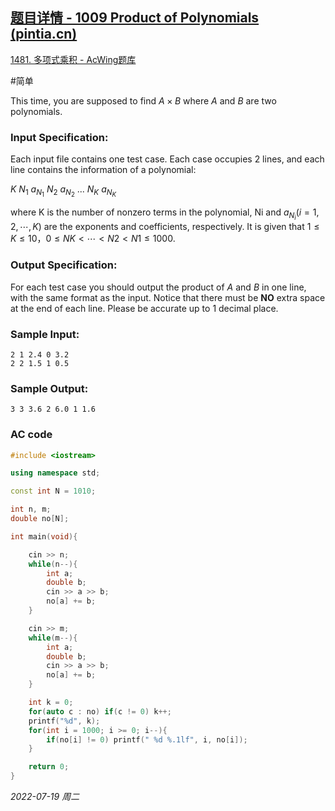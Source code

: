 ## [题目详情 - 1009 Product of Polynomials (pintia.cn)](https://pintia.cn/problem-sets/994805342720868352/problems/994805509540921344)

[1481. 多项式乘积 - AcWing题库](https://www.acwing.com/problem/content/1483/)

#简单

This time, you are supposed to find $A×B$ where $A$ and $B$ are two polynomials.

### Input Specification:

Each input file contains one test case. Each case occupies 2 lines, and each line contains the information of a polynomial:

$K ~N_1 ~a_{N_1} ~N_2 ~a_{N_2} ~... ~N_K ~a_{N_K}$

where K is the number of nonzero terms in the polynomial, Ni and $a_{N_i} (i=1,2,⋯,K)$ are the exponents and coefficients, respectively. It is given that $1≤K≤10，0≤NK<⋯<N2<N1≤1000$.

### Output Specification:

For each test case you should output the product of $A$ and $B$ in one line, with the same format as the input. Notice that there must be **NO** extra space at the end of each line. Please be accurate up to 1 decimal place.

### Sample Input:

```in
2 1 2.4 0 3.2
2 2 1.5 1 0.5
```

### Sample Output:

```out
3 3 3.6 2 6.0 1 1.6
```

### AC code

```cpp
#include <iostream>

using namespace std;

const int N = 1010;

int n, m;
double no[N];

int main(void){

    cin >> n;
    while(n--){
        int a;
        double b;
        cin >> a >> b;
        no[a] += b;
    }

    cin >> m;
    while(m--){
        int a;
        double b;
        cin >> a >> b;
        no[a] += b;
    }

    int k = 0;
    for(auto c : no) if(c != 0) k++;
    printf("%d", k);
    for(int i = 1000; i >= 0; i--){
        if(no[i] != 0) printf(" %d %.1lf", i, no[i]);
    }

    return 0;
}
```


*2022-07-19 周二*